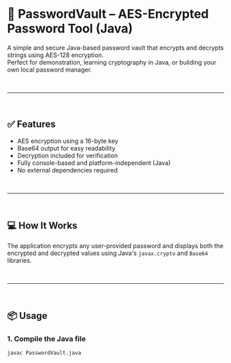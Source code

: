 # 🔐 PasswordVault – AES-Encrypted Password Tool (Java)

A simple and secure Java-based password vault that encrypts and decrypts strings using AES-128 encryption.  
Perfect for demonstration, learning cryptography in Java, or building your own local password manager.

<br>

---

<br>

## ✅ Features

- AES encryption using a 16-byte key
- Base64 output for easy readability
- Decryption included for verification
- Fully console-based and platform-independent (Java)
- No external dependencies required

<br>

---

<br>

## 💻 How It Works

The application encrypts any user-provided password and displays both the encrypted and decrypted values using Java's `javax.crypto` and `Base64` libraries.

<br>

---

<br>

## 📦 Usage

### 1. Compile the Java file

```yarn
javac PasswordVault.java
```
